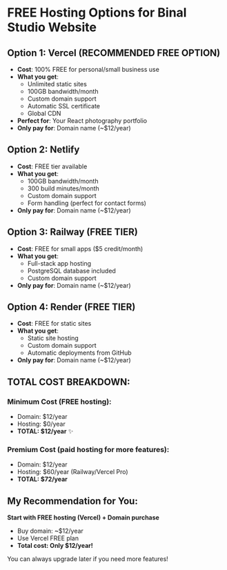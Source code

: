 # FREE Hosting Options for Binal Studio Website

## Option 1: Vercel (RECOMMENDED FREE OPTION)
- **Cost**: 100% FREE for personal/small business use
- **What you get**: 
  - Unlimited static sites
  - 100GB bandwidth/month
  - Custom domain support
  - Automatic SSL certificate
  - Global CDN
- **Perfect for**: Your React photography portfolio
- **Only pay for**: Domain name (~$12/year)

## Option 2: Netlify
- **Cost**: FREE tier available
- **What you get**:
  - 100GB bandwidth/month
  - 300 build minutes/month
  - Custom domain support
  - Form handling (perfect for contact forms)
- **Only pay for**: Domain name (~$12/year)

## Option 3: Railway (FREE TIER)
- **Cost**: FREE for small apps ($5 credit/month)
- **What you get**:
  - Full-stack app hosting
  - PostgreSQL database included
  - Custom domain support
- **Only pay for**: Domain name (~$12/year)

## Option 4: Render (FREE TIER)
- **Cost**: FREE for static sites
- **What you get**:
  - Static site hosting
  - Custom domain support
  - Automatic deployments from GitHub
- **Only pay for**: Domain name (~$12/year)

## TOTAL COST BREAKDOWN:

### Minimum Cost (FREE hosting):
- Domain: $12/year
- Hosting: $0/year
- **TOTAL: $12/year** ✨

### Premium Cost (paid hosting for more features):
- Domain: $12/year  
- Hosting: $60/year (Railway/Vercel Pro)
- **TOTAL: $72/year**

## My Recommendation for You:

**Start with FREE hosting (Vercel) + Domain purchase**
- Buy domain: ~$12/year
- Use Vercel FREE plan
- **Total cost: Only $12/year!**

You can always upgrade later if you need more features!
